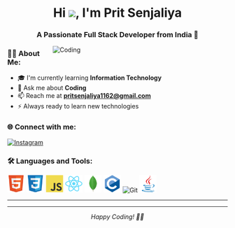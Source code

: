
<h1 align="center">Hi <img src="https://media.giphy.com/media/hvRJCLFzcasrR4ia7z/giphy.gif" width="30px">, I'm Prit Senjaliya</h1>

<h3 align="center">A Passionate Full Stack Developer from India 🚀</h3>


<img align="right" alt="Coding" width="400" src="https://media.tenor.com/YNqsJbmb_yMAAAAd/coding.gif">

### 👨‍💻 About Me:

- 🎓 I'm currently learning **Information Technology**
- 💬 Ask me about **Coding**
- 📫 Reach me at **pritsenjaliya1162@gmail.com**
- ⚡ Always ready to learn new technologies

### 🌐 Connect with me:
<p align="left">
  <a href="https://instagram.com/prit_senjaliya_13_10" target="_blank">
    <img src="https://raw.githubusercontent.com/rahuldkjain/github-profile-readme-generator/master/src/images/icons/Social/instagram.svg" alt="Instagram" height="40" width="40" />
  </a>
</p>

### 🛠️ Languages and Tools:

<div>
  <img src="https://raw.githubusercontent.com/devicons/devicon/master/icons/html5/html5-original.svg" alt="HTML5" width="40" height="40"/>
  <img src="https://raw.githubusercontent.com/devicons/devicon/master/icons/css3/css3-original.svg" alt="CSS3" width="40" height="40"/>
  <img src="https://raw.githubusercontent.com/devicons/devicon/master/icons/javascript/javascript-original.svg" alt="JavaScript" width="40" height="40"/>
  <img src="https://raw.githubusercontent.com/devicons/devicon/master/icons/react/react-original.svg" alt="React" width="40" height="40"/>
  <img src="https://raw.githubusercontent.com/devicons/devicon/master/icons/mongodb/mongodb-original.svg" alt="MongoDB" width="40" height="40"/>
  <img src="https://raw.githubusercontent.com/devicons/devicon/master/icons/c/c-original.svg" alt="C" width="40" height="40"/>
  <img src="https://www.vectorlogo.zone/logos/git-scm/git-scm-icon.svg" alt="Git" width="40" height="40"/>
  <img src="https://raw.githubusercontent.com/devicons/devicon/master/icons/java/java-original.svg" alt="Java" width="40" height="40"/>
</div>

---
---
<div align="center">
  <i>Happy Coding! 👨‍💻</i>
</div>
